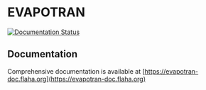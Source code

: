 # EVAPOTRAN

[![Documentation Status](https://readthedocs.org/projects/evapotran/badge/?version=latest)](https://evapotran-doc.flaha.org/?badge=latest)

## Documentation

Comprehensive documentation is available at [https://evapotran-doc.flaha.org](https://evapotran-doc.flaha.org)
